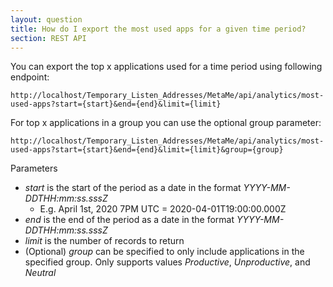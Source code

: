 ```yaml
---
layout: question
title: How do I export the most used apps for a given time period?
section: REST API
---
```


You can export the top x applications used for a time period using following endpoint:

```
http://localhost/Temporary_Listen_Addresses/MetaMe/api/analytics/most-used-apps?start={start}&end={end}&limit={limit}
```

For top x applications in a group you can use the optional group parameter:

```
http://localhost/Temporary_Listen_Addresses/MetaMe/api/analytics/most-used-apps?start={start}&end={end}&limit={limit}&group={group}
```

Parameters
- *start* is the start of the period as a date in the format *YYYY-MM-DDTHH:mm:ss.sssZ* 
   - E.g. April 1st, 2020 7PM UTC = 2020-04-01T19:00:00.000Z
- *end* is the end of the period as a date in the format *YYYY-MM-DDTHH:mm:ss.sssZ* 
- *limit* is the number of records to return
- (Optional) *group* can be specified to only include applications in the specified group. Only supports values *Productive*, *Unproductive*, and *Neutral*